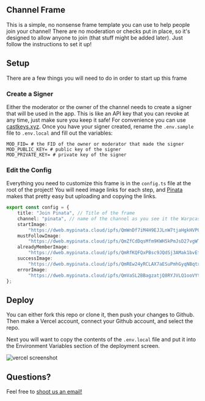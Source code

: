 ## Channel Frame

This is a simple, no nonsense frame template you can use to help people join your channel! There are no moderation or checks put in place, so it's designed to allow anyone to join (that stuff might be added later). Just follow the instructions to set it up!

## Setup

There are a few things you will need to do in order to start up this frame

### Create a Signer

Either the moderator or the owner of the channel needs to create a signer that will be used in the app. This is like an API key that you can revoke at any time, just make sure you keep it safe! For convenience you can use [castkeys.xyz](https://castkeys.xyz). Once you have your signer created, rename the `.env.sample` file to `.env.local` and fill out the variables:

```
MOD_FID= # the FID of the owner or moderator that made the signer
MOD_PUBLIC_KEY= # public key of the signer
MOD_PRIVATE_KEY= # private key of the signer
```

### Edit the Config

Everything you need to customize this frame is in the `config.ts` file at the root of the project! You will need image links for each step, and [Pinata](https://pinata.cloud) makes that pretty easy but uploading and copying the links.

```typescript
export const config = {
	title: "Join Pinata", // Title of the frame
	channel: "pinata", // name of the channel as you see it the Warpcast url
	startImage:
		"https://dweb.mypinata.cloud/ipfs/QmWnDf7iM4H9EJJLnW7tjaHgkHVPCWwcPSaM8TCfvBDjtP?img-format=webp",
	mustFollowImage:
		"https://dweb.mypinata.cloud/ipfs/QmZfCdDqsMfm9KWH5kPmJsD27vgWTmdhMZFzGMmSaQK9YQ?img-format=webp",
	alreadyMemberImage:
		"https://dweb.mypinata.cloud/ipfs/QmRfKQFQxPBsc9JQdSj3AMak1bvEfqr7NtrCqwMMxmjRNf?img-format=webp",
	successImage:
		"https://dweb.mypinata.cloud/ipfs/QmREw24yRCLAX7aESuPmhGyqNBqtx7cxxnGgFVYeoaD5A9?img-format=webp",
	errorImage:
		"https://dweb.mypinata.cloud/ipfs/QmVaSL2BBagzatjQ8RYJVLQ1ooVYtpt8dwJVqujBJBtLUT?img-format=webp",
};
```

## Deploy

You can either fork this repo or clone it, then push your changes to Github. Then make a Vercel account, connect your Github account, and select the repo.

Next you will want to copy the contents of the `.env.local` file and put it into the Environment Variables section of the deployment screen.

![vercel screenshot](https://dweb.mypinata.cloud/ipfs/QmZEUfXvVLTWN1PjS3ojVVD15QHrKGUwwt1ftFE5YxknsJ?img-format=webp)

## Questions?

Feel free to [shoot us an email!](mailto:steve@pinata.cloud)
